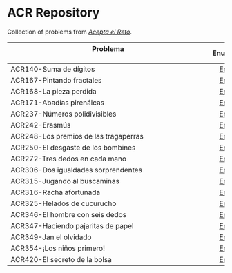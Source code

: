 # ACR Repository

Collection of problems from [*Acepta el Reto*](https://www.aceptaelreto.com/).

| Problema &nbsp;&nbsp;&nbsp;&nbsp;&nbsp;&nbsp;&nbsp;&nbsp;&nbsp;&nbsp;&nbsp;&nbsp;&nbsp;&nbsp;&nbsp;&nbsp;&nbsp;&nbsp;&nbsp;&nbsp;&nbsp;&nbsp;&nbsp;&nbsp;&nbsp;&nbsp;&nbsp;&nbsp;&nbsp;&nbsp;&nbsp;&nbsp;&nbsp;&nbsp;&nbsp;&nbsp;&nbsp;&nbsp;&nbsp;&nbsp;&nbsp;&nbsp;&nbsp;&nbsp;&nbsp;&nbsp;&nbsp;&nbsp;&nbsp;&nbsp;&nbsp;&nbsp;&nbsp;&nbsp;&nbsp;&nbsp;&nbsp;&nbsp;&nbsp;&nbsp;&nbsp;&nbsp;&nbsp;&nbsp;&nbsp;&nbsp;&nbsp;&nbsp;&nbsp;&nbsp;&nbsp;&nbsp;&nbsp;&nbsp;&nbsp;&nbsp;&nbsp;&nbsp;&nbsp;&nbsp;&nbsp;&nbsp;&nbsp;&nbsp;&nbsp;&nbsp;&nbsp;&nbsp;&nbsp;&nbsp;&nbsp;&nbsp;&nbsp;&nbsp;&nbsp;&nbsp;&nbsp;&nbsp;&nbsp;&nbsp;&nbsp;&nbsp;&nbsp;&nbsp;&nbsp; | Enunciado           | Solución           |
| ------------- |:-------------:| :-------------:|
| ACR140-Suma de dígitos | [Enlace](https://www.aceptaelreto.com/problem/statement.php?id=140) | [Enlace](Algorithms/ACR140.cpp) |
| ACR167-Pintando fractales | [Enlace](https://www.aceptaelreto.com/problem/statement.php?id=167) | [Enlace](Algorithms/ACR167.cpp) |
| ACR168-La pieza perdida | [Enlace](https://www.aceptaelreto.com/problem/statement.php?id=168) | [Enlace](Algorithms/ACR168.cpp) |
| ACR171-Abadías pirenáicas | [Enlace](https://www.aceptaelreto.com/problem/statement.php?id=171) | [Enlace](Algorithms/ACR171.cpp) |
| ACR237-Números polidivisibles | [Enlace](https://www.aceptaelreto.com/problem/statement.php?id=237) | [Enlace](Algorithms/ACR237.cpp) |
| ACR242-Erasmús | [Enlace](https://www.aceptaelreto.com/problem/statement.php?id=242) | [Enlace](Algorithms/ACR242.cpp) |
| ACR248-Los premios de las tragaperras|[Enlace](https://www.aceptaelreto.com/problem/statement.php?id=248)|[Enlace](Algorithms/ACR248.cpp)|
| ACR250-El desgaste de los bombines|[Enlace](https://www.aceptaelreto.com/problem/statement.php?id=250)|[Enlace](Algorithms/ACR250.cpp) |
| ACR272-Tres dedos en cada mano | [Enlace](https://www.aceptaelreto.com/problem/statement.php?id=272) | [Enlace](Algorithms/ACR272.cpp) |
| ACR306-Dos igualdades sorprendentes|[Enlace](https://www.aceptaelreto.com/problem/statement.php?id=306)|[Enlace](Algorithms/ACR306.cpp)|
| ACR315-Jugando al buscaminas | [Enlace](https://www.aceptaelreto.com/problem/statement.php?id=315) | [Enlace](Algorithms/ACR315.cpp) |
| ACR316-Racha afortunada | [Enlace](https://www.aceptaelreto.com/problem/statement.php?id=316) | [Enlace](Algorithms/ACR316.cpp) |
| ACR325-Helados de cucurucho | [Enlace](https://www.aceptaelreto.com/problem/statement.php?id=325) | [Enlace](Algorithms/ACR325.cpp) |
| ACR346-El hombre con seis dedos | [Enlace](https://www.aceptaelreto.com/problem/statement.php?id=346) |[Enlace](Algorithms/ACR346.cpp) |
| ACR347-Haciendo pajaritas de papel |[Enlace](https://www.aceptaelreto.com/problem/statement.php?id=347)|[Enlace](Algorithms/ACR347.cpp)|
| ACR349-Jan el olvidado | [Enlace](https://www.aceptaelreto.com/problem/statement.php?id=349) | [Enlace](Algorithms/ACR349.cpp) |
| ACR354-¡Los niños primero! | [Enlace](https://www.aceptaelreto.com/problem/statement.php?id=354) | [Enlace](Algorithms/ACR354.cpp) |
| ACR420-El secreto de la bolsa | [Enlace](https://www.aceptaelreto.com/problem/statement.php?id=420) | [Enlace](Algorithms/ACR420.cpp) |
